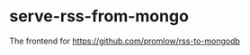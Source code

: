 serve-rss-from-mongo
====================

The frontend for https://github.com/promlow/rss-to-mongodb
